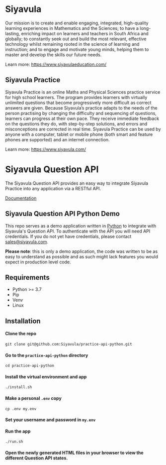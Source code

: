 # Siyavula
Our mission is to create and enable engaging, integrated, high-quality learning experiences in Mathematics and the Sciences; to have a long-lasting, enriching impact on learners and teachers in South Africa and globally; to constantly seek out and build the most relevant, effective technology whilst remaining rooted in the science of learning and instruction; and to engage and motivate young minds, helping them to master and develop the skills our future needs.

Learn more: https://www.siyavulaeducation.com/

## Siyavula Practice
Siyavula Practice is an online Maths and Physical Sciences practice service for high school learners. The program provides learners with virtually unlimited questions that become progressively more difficult as correct answers are given. Because Siyavula’s practice adapts to the needs of the person practising by changing the difficulty and sequencing of questions, learners can progress at their own pace. They receive immediate feedback on the questions they do, with step-by-step solutions, and errors and misconceptions are corrected in real time.  Siyavula Practice can be used by anyone with a computer, tablet or mobile phone (both smart and feature phones are supported) and an internet connection.

Learn more: https://www.siyavula.com/

# Siyavula Question API
The Siyavula Question API provides an easy way to integrate Siyavula Practice into any application via a RESTful API.

[Documentation](https://docs.google.com/document/d/1Xo3uW-p0YdPo7m9LN7_W_QgHTo9PFtwxU2MTUNVaBZo/edit?usp=sharing)

## Siyavula Question API Python Demo
This repo serves as a demo application written in [Python](https://www.python.org/) to integrate with Siyavula's Question API.  To authenticate with the API you will need API credentials.  If you do not yet have credentials, please contact sales@siyavula.com.

**Please note**: this is only a demo application, the code was written to be as easy to understand as possible and as such might lack features you would expect in production level code.

## Requirements
* Python >= 3.7
* Pip
* Venv
* Linux

## Installation
#### Clone the repo
    git clone git@github.com:Siyavula/practice-api-python.git
#### Go to the `practice-api-python` directory
    cd practice-api-python
#### Install the virtual environment and app
    ./install.sh
#### Make a personal `.env` copy
    cp .env my.env
#### Set your username and password in `my.env`
#### Run the app
    ./run.sh
#### Open the newly generated HTML files in your browser to view the different Question API states.
